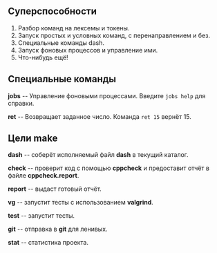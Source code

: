 ## Суперспособности
1) Разбор команд на лексемы и токены.
2) Запуск простых и условных команд, с перенаправлением и без.
3) Специальные команды dash.
4) Запуск фоновых процессов и управление ими.
5) Что-нибудь ещё!

## Специальные команды

**jobs** -- Управление фоновыми процессами. Введите ```jobs help``` для справки.

**ret** -- Возвращает заданное число. Команда ```ret 15``` вернёт 15.

## Цели make

**dash** -- соберёт исполняемый файл **dash** в текущий каталог.

**check** -- проверит код с помощью **cppcheck** и предоставит отчёт в файле **cppcheck.report**.

**report** -- выдаст готовый отчёт.

**vg** -- запустит тесты с использованием **valgrind**.

**test** -- запустит тесты.

**git** -- отправка в **git** для ленивых.

**stat** -- статистика проекта.
